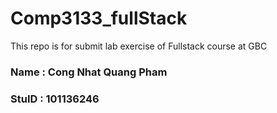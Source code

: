 # Comp3133_fullStack
This repo is for submit lab exercise of Fullstack course at GBC 

### Name : Cong Nhat Quang Pham
### StuID : 101136246
